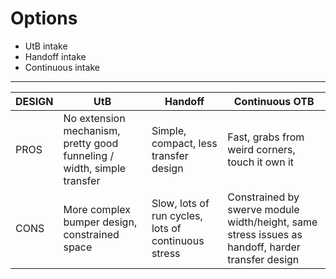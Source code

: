 # Options
- UtB intake 
- Handoff intake
- Continuous intake
---

| DESIGN | UtB | Handoff | Continuous OTB |
| ---- | ---- | ---- | ---- |
| PROS | No extension mechanism, pretty good funneling / width, simple transfer  | Simple, compact, less transfer design | Fast, grabs from weird corners, touch it own it |
| CONS | More complex bumper design, constrained space | Slow, lots of run cycles, lots of continuous stress | Constrained by swerve module width/height, same stress issues as handoff, harder transfer design |


